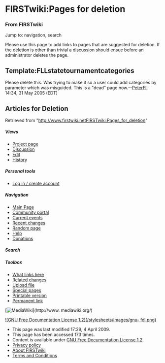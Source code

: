 # FIRSTwiki:Pages for deletion

### From FIRSTwiki

Jump to: navigation, search

Please use this page to add links to pages that are suggested for deletion. If
the deletion is other than trivial a discussion should ensue before an
administrator deletes the page.


## Template:FLLstatetournamentcategories

Please delete this. Was trying to make it so a user could add categories by
parameter which was misguided. This is a "dead" page
now.--[PeterFll](User:PeterFll "User:PeterFll" ) 14:34, 31 May 2005
(EDT)


## Articles for Deletion

Retrieved from
"<http://www.firstwiki.netFIRSTwiki:Pages_for_deletion>"

##### Views

  * [Project page](FIRSTwiki:Pages_for_deletion)
  * [Discussion](/index.php?title=FIRSTwiki_talk:Pages_for_deletion&action=edit)
  * [Edit](/index.php?title=FIRSTwiki:Pages_for_deletion&action=edit)
  * [History](/index.php?title=FIRSTwiki:Pages_for_deletion&action=history)

##### Personal tools

  * [Log in / create account](/index.php?title=Special:Userlogin&returnto=FIRSTwiki:Pages_for_deletion)

[](Main_Page "Main Page" )

##### Navigation

  * [Main Page](Main_Page)
  * [Community portal](FIRSTwiki:Community_portal)
  * [Current events](Current_events)
  * [Recent changes](Special:Recentchanges)
  * [Random page](Special:Random)
  * [Help](Help:Contents)
  * [Donations](FIRSTwiki:Site_support)

##### Search



##### Toolbox

  * [What links here](Special:Whatlinkshere/FIRSTwiki:Pages_for_deletion)
  * [Related changes](Special:Recentchangeslinked/FIRSTwiki:Pages_for_deletion)
  * [Upload file](Special:Upload)
  * [Special pages](Special:Specialpages)
  * [Printable version](/index.php?title=FIRSTwiki:Pages_for_deletion&printable=yes)
  * [Permanent link](/index.php?title=FIRSTwiki:Pages_for_deletion&oldid=71889)

[![MediaWiki](/skins/common/images/poweredby_mediawiki_88x31.png)](http://www.
mediawiki.org/)

[![GNU Free Documentation License 1.2](/stylesheets/images/gnu-
fdl.png)](http://www.gnu.org/copyleft/fdl.html)

  * This page was last modified 17:29, 4 April 2009.
  * This page has been accessed 173 times.
  * Content is available under [GNU Free Documentation License 1.2](http://www.gnu.org/copyleft/fdl.html "http://www.gnu.org/copyleft/fdl.html" ).
  * [Privacy policy](FIRSTwiki:Privacy_policy "FIRSTwiki:Privacy policy" )
  * [About FIRSTwiki](FIRSTwiki:About "FIRSTwiki:About" )
  * [Terms and Conditions](FIRSTwiki:Terms_and_conditions "FIRSTwiki:Terms and conditions" )

